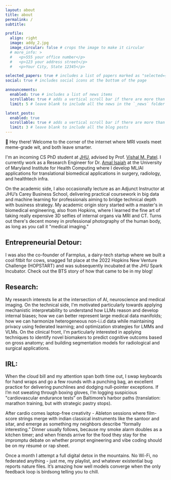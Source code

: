 ```yaml
---
layout: about
title: about
permalink: /
subtitle: 

profile:
  align: right
  image: addy_2.jpg
  image_circular: false # crops the image to make it circular
  # more_info: >
  #   <p>555 your office number</p>
  #   <p>123 your address street</p>
  #   <p>Your City, State 12345</p>

selected_papers: true # includes a list of papers marked as "selected={true}"
social: true # includes social icons at the bottom of the page

announcements:
  enabled: true # includes a list of news items
  scrollable: true # adds a vertical scroll bar if there are more than 3 news items
  limit: 5 # leave blank to include all the news in the `_news` folder

latest_posts:
  enabled: true
  scrollable: true # adds a vertical scroll bar if there are more than 3 new posts items
  limit: 3 # leave blank to include all the blog posts
---
```


:wave: Hey there! Welcome to the corner of the internet where MRI voxels meet meme-grade wit, and both leave smarter.

I'm an incoming CS PhD student at [JHU](jhu.edu), advised by Prof. [Vishal M. Patel](https://engineering.jhu.edu/faculty/vishal-patel/). I currently work as a Research Engineer for Dr. [Amal Isaiah](isaiahlab.org) at the University of Maryland Institute for Health Computing where I develop ML/AI applications for translational biomedical applications in surgery, radiology, and healthtech infra. 

On the academic side, I also occasionally lecture as an Adjunct Instructor at JHU’s Carey Business School, delivering practical coursework in big data and machine learning for professionals aiming to bridge technical depth with business strategy. My academic origin story started with a master's in biomedical engineering, also from Hopkins, where I learned the fine art of taking really expensive 3D selfies of internal organs via MRI and CT. Turns out there's decent money in professional photography of the human body, as long as you call it "medical imaging."

## Entrepreneurial Detour:

I was also the co-founder of Farmplus, a dairy-tech startup where we built a cool fitbit for cows, snagged 1st place at the 2022 Hopkins New Venture Challenge (HOPSTART) and was subsequently incubated at the JHU Spark Incubator. Check out the BTS story of how that came to be in my blog! 

## Research:

My research interests lie at the intersection of AI, neuroscience and medical imaging. On the technical side, I'm motivated particularly towards applying mechanistic interpretability to understand how LLMs reason and develop internal biases; how we can better represent large medical data manifolds; how we can harmonize heterogeneous non-i.i.d data while maintaining privacy using federated learning; and optimization strategies for LMMs and VLMs. On the clinical front, I'm particularly interested in applying techniques to identify novel biomakers to predict cognitive outcoms based on gross anatomy; and building segmentation models for radiological and surgical applications. 

## IRL:

When the cloud bill and my attention span both time out, I swap keyboards for hand wraps and go a few rounds with a punching bag, an excellent practice for delivering punchlines and dodging null-pointer exceptions. If I’m not sweating through boxing gloves, I’m logging suspicious "cardiovascular endurance tests” on Baltimore’s harbor paths (translation: marathon training, but with strategic pastry stops).

After cardio comes laptop-free creativity - Ableton sessions where film-score strings merge with indian classical instruments like the santoor and sitar, and emerge as something my neighbors describe “formally interesting.” Dinner usually follows, because my smoke alarm doubles as a kitchen timer; and when friends arrive for the food they stay for the impromptu debate on whether prompt engineering and vibe coding should be on my résumé or rap sheet.

Once a month I attempt a full digital detox in the mountains. No Wi-Fi, no federated anything - just me, my playlist, and whatever existential bug reports nature files. It’s amazing how well models converge when the only feedback loop is birdsong telling you to chill.








